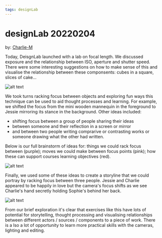 ```yaml
---
tags: designLab
---
```

# designLab 20220204

by: [Charlie-M](/GPi4PNCGRz-oDsmsr5i90g)

Today, DeisgnLab launched with a lab on focal length. We discussed exposure and the relationship between ISO, aperture and shutter speed. There were some interesting suggestions on how to make sense of this and visualise the relationship between these componsents: cubes in a square, slices of cake...

![alt text](https://files.slack.com/files-pri/T0HTW3H0V-F031A4R4K8X/designlab.jpeg?pub_secret=1b0d25c8c3)

We took turns racking focus between objects and exploring fun ways this technique can be used to aid thought processes and learning.  For example, we shifted the focus from the mini wooden mannequin in the foreground to Jessie mirroring its stance in the background. Other ideas included:
* shifting focus between a group of people sharing their ideas
* between someone and their reflection in a screen or mirror
* and between two people writing comprarive or contrasting works or someone drawing what the other had written.

Below is our full brainstorm of ideas for: things we could rack focus between (purple); moves we could make between focus points (pink); how these can support courses learning objectives (red). 

![alt text](https://files.slack.com/files-pri/T0HTW3H0V-F031MRK65M3/designlab2.jpeg?pub_secret=cd484d5389)

Finally, we used some of these ideas to create a storyline that we could portray by racking focus between three people. Jessie and Charlie appeared to be happily in love but the camera's focus shifts as we see Charlie's hand secretly holding Sophie's behind her back. 

![alt text](https://files.slack.com/files-pri/T0HTW3H0V-F031MQLBYTF/shooting-ex-gif_360.gif?pub_secret=c5d3024a36)

From our brief exploration it's clear that exercises like this have lots of potential for storytelling, thought processing and visualising relationships between different actors / sources / components to a piece of work. There is a lso a lot of opportunity to learn more practical skills with the cameras, lighting and editing. 
